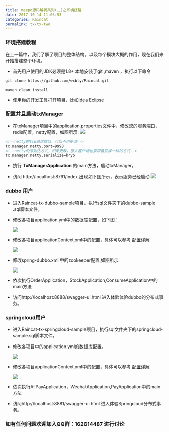 ```yaml
---
title: meepo源码解析系列(二)之环境搭建
date: 2017-10-14 11:03:53
categories: Raincat
permalink: tx/tx-two
---
```


### 环境搭建教程
在上一篇中，我们了解了项目的整体结构，以及每个模块大概的作用，现在我们来开始搭建整个环境。

* 首先用户使用的JDK必须是1.8+  本地安装了git ,maven ，执行以下命令

```
git clone https://github.com/wxbty/Raincat.git

maven clean install
```

* 使用你的开发工具打开项目，比如idea Eclipse

### 配置并且启动txManager
* 在txManager项目中的application.properties文件中，修改您的服务端口，redis配置，netty配置，如图所示:
![](https://wxbty.github.io/images/Raincat/02.png)

```xml
<!--netty的tcp通信端口，可以不用更改-->
tx.manager.netty.port=9998
<!--netty的序列化方式，如果更改，那么客户端也要跟着变成一样的方式-->
tx.manager.netty.serialize=kryo

```
* 执行 **TxManagerApplication** 的main方法，启动txManager。

* 访问 http://localhost:8761/index 出现如下图所示，表示服务已经启动
![](https://wxbty.github.io/images/Raincat/03.png)


### dubbo 用户

* 进入Raincat-tx-dubbo-sample项目，执行sql文件夹下的dubbo-sample
.sql脚本文件。
* 修改各项目application.yml中的数据库配置，如下图：

  ![](https://wxbty.github.io/images/Raincat/04.png)

* 修改各项目applicationContext.xml中的配置，具体可以参考 [配置详解](https://github.com/wxbty/Raincat/wiki/configuration%EF%BC%88%E9%85%8D%E7%BD%AE%E8%AF%A6%E8%A7%A3%EF%BC%89)

  ![](https://wxbty.github.io/images/Raincat/05.png)

* 修改spring-dubbo.xml 中的zookeeper配置,如图所示:

  ![](https://wxbty.github.io/images/Raincat/06.png)


* 依次执行OrderApplication，StockApplication,ConsumeApplication中的main方法

* 访问http://localhost:8888/swagger-ui.html 进入体验体验dubbo的分布式事务。


### springcloud用户

* 进入Raincat-tx-springcloud-sample项目，执行sql文件夹下的springcloud-sample.sql脚本文件。


* 修改各项目中的application.yml的数据库配置。

  ![](https://wxbty.github.io/images/Raincat/07.png)

* 修改各项目applicationContext.xml中的配置，具体可以参考 [配置详解](https://github.com/wxbty/Raincat/wiki/configuration%EF%BC%88%E9%85%8D%E7%BD%AE%E8%AF%A6%E8%A7%A3%EF%BC%89)

    ![](https://wxbty.github.io/images/Raincat/05.png)

* 依次执行AliPayApplication，WechatApplication,PayApplication中的main方法

* 访问http://localhost:8881/swagger-ui.html 进入体验Springcloud分布式事务。


### 如有任何问题欢迎加入QQ群：162614487 进行讨论
